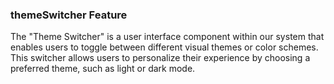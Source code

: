 ### themeSwitcher Feature

The "Theme Switcher" is a user interface component within our system that enables users to toggle between different visual themes or color schemes. This switcher allows users to personalize their experience by choosing a preferred theme, such as light or dark mode.
